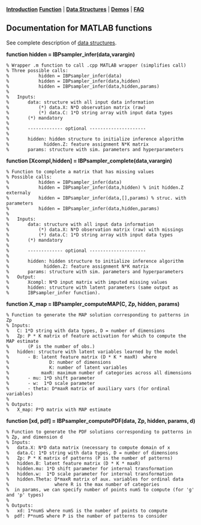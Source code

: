 [**Introduction**](https://ivaleram.github.io/GLFM/) [**Function**](doc_functions.html) | [**Data Structures**](doc_struct.html) | [**Demos**](demos.html) | [**FAQ**](FAQ_errors.html)

## Documentation for MATLAB functions

See complete description of [data structures](doc_struct.html).

**function hidden = IBPsampler_infer(data,varargin)**

    % Wrapper .m function to call .cpp MATLAB wrapper (simplifies call)
    % Three possible calls:
    %           hidden = IBPsampler_infer(data)
    %           hidden = IBPsampler_infer(data,hidden)
    %           hidden = IBPsampler_infer(data,hidden,params)
    %
    %   Inputs:
    %       data: structure with all input data information
    %           (*) data.X: N*D observation matrix (raw)
    %           (*) data.C: 1*D string array with input data types
    %       (*) mandatory
    %
    %       ------------- optional ---------------------
    %
    %       hidden: hidden structure to initialize inference algorithm
    %             hidden.Z: feature assignment N*K matrix
    %       params: structure with sim. parameters and hyperparameters

**function [Xcompl,hidden] = IBPsampler_complete(data,varargin)**

    % Function to complete a matrix that has missing values
    % Possible calls:
    %           hidden = IBPsampler_infer(data)
    %           hidden = IBPsampler_infer(data,hidden) % init hidden.Z externaly
    %           hidden = IBPsampler_infer(data,[],params) % struc. with parameters
    %           hidden = IBPsampler_infer(data,hidden,params)
    %
    %   Inputs:
    %       data: structure with all input data information
    %           (*) data.X: N*D observation matrix (raw) with missings
    %           (*) data.C: 1*D string array with input data types
    %       (*) mandatory
    %
    %       ------------- optional ---------------------
    %
    %       hidden: hidden structure to initialize inference algorithm
    %             hidden.Z: feature assignment N*K matrix
    %       params: structure with sim. parameters and hyperparameters
    %   Output:
    %       Xcompl: N*D input matrix with imputed missing values
    %       hidden: structure with latent parameters (same output as
    %       IBPsampler_infer function).

**function X_map = IBPsampler_computeMAP(C, Zp, hidden, params)**

    % Function to generate the MAP solution corresponding to patterns in Zp
    % Inputs:
    %   C: 1*D string with data types, D = number of dimensions
    %   Zp: P * K matrix of feature activation for which to compute the MAP estimate
    %       (P is the number of obs.)
    %   hidden: structure with latent variables learned by the model
    %       - B: latent feature matrix (D * K * maxR)  where
    %               D: number of dimensions
    %               K: number of latent variables
    %            maxR: maximum number of categories across all dimensions
    %       - mu: 1*D shift parameter
    %       - w:  1*D scale parameter
    %       - theta: D*maxR matrix of auxiliary vars (for ordinal variables)
    %
    % Outputs:
    %   X_map: P*D matrix with MAP estimate


**function [xd, pdf] = IBPsampler_computePDF(data, Zp, hidden, params, d)**

    % Function to generate the PDF solutions corresponding to patterns in
    % Zp, and dimension d
    % Inputs:
    %   data.X: N*D data matrix (necessary to compute domain of x
    %   data.C: 1*D string with data types, D = number of dimensions
    %   Zp: P * K matrix of patterns (P is the number of patterns)
    %   hidden.B: latent feature matrix (D * K * maxR)   
    %   hidden.mu: 1*D shift parameter for internal transformation
    %   hidden.w:  1*D scale parameter for internal transformation
    %   hidden.Theta: D*maxR matrix of aux. variables for ordinal data
    %                 where R is the max number of categories
    %  in params, we can specify number of points numS to compute (for 'g' and 'p' types)
    %
    % Outputs:
    %   xd: 1*numS where numS is the number of points to compute
    %  pdf: P*numS where P is the number of patterns to consider
